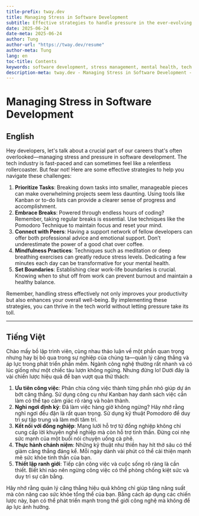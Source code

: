 ```yaml
---
title-prefix: tway.dev
title: Managing Stress in Software Development
subtitle: Effective strategies to handle pressure in the ever-evolving tech world.
date: 2025-06-24
date-meta: 2025-06-24
author: Tung
author-url: "https://tway.dev/resume"
author-meta: Tung
lang: en
toc-title: Contents
keywords: software development, stress management, mental health, tech industry, developer wellbeing
description-meta: tway.dev - Managing Stress in Software Development - Effective strategies to handle pressure in the ever-evolving tech world.
---
```


# Managing Stress in Software Development

## English

Hey developers, let's talk about a crucial part of our careers that's often overlooked—managing stress and pressure in software development. The tech industry is fast-paced and can sometimes feel like a relentless rollercoaster. But fear not! Here are some effective strategies to help you navigate these challenges:

1. **Prioritize Tasks**: Breaking down tasks into smaller, manageable pieces can make overwhelming projects seem less daunting. Using tools like Kanban or to-do lists can provide a clearer sense of progress and accomplishment.
2. **Embrace Breaks**: Powered through endless hours of coding? Remember, taking regular breaks is essential. Use techniques like the Pomodoro Technique to maintain focus and reset your mind.
3. **Connect with Peers**: Having a support network of fellow developers can offer both professional advice and emotional support. Don’t underestimate the power of a good chat over coffee.
4. **Mindfulness Practices**: Techniques such as meditation or deep breathing exercises can greatly reduce stress levels. Dedicating a few minutes each day can be transformative for your mental health.
5. **Set Boundaries**: Establishing clear work-life boundaries is crucial. Knowing when to shut off from work can prevent burnout and maintain a healthy balance.

Remember, handling stress effectively not only improves your productivity but also enhances your overall well-being. By implementing these strategies, you can thrive in the tech world without letting pressure take its toll.

---

## Tiếng Việt

Chào mấy bồ lập trình viên, cùng nhau thảo luận về một phần quan trọng nhưng hay bị bỏ qua trong sự nghiệp của chúng ta—quản lý căng thẳng và áp lực trong phát triển phần mềm. Ngành công nghệ thường rất nhanh và có lúc giống như một chiếc tàu lượn không ngừng. Nhưng đừng lo! Dưới đây là vài chiến lược hiệu quả để bạn vượt qua thử thách:

1. **Ưu tiên công việc**: Phân chia công việc thành từng phần nhỏ giúp dự án bớt căng thẳng. Sử dụng công cụ như Kanban hay danh sách việc cần làm có thể tạo cảm giác rõ ràng và hoàn thành.
2. **Nghỉ ngơi định kỳ**: Đã làm việc hàng giờ không ngừng? Hãy nhớ rằng nghỉ ngơi đều đặn là rất quan trọng. Sử dụng kỹ thuật Pomodoro để duy trì sự tập trung và làm mới tâm trí.
3. **Kết nối với đồng nghiệp**: Mạng lưới hỗ trợ từ đồng nghiệp không chỉ cung cấp lời khuyên nghề nghiệp mà còn hỗ trợ tinh thần. Đừng coi nhẹ sức mạnh của một buổi nói chuyện uống cà phê.
4. **Thực hành chánh niệm**: Những kỹ thuật như thiền hay hít thở sâu có thể giảm căng thẳng đáng kể. Mỗi ngày dành vài phút có thể cải thiện mạnh mẽ sức khỏe tinh thần của bạn.
5. **Thiết lập ranh giới**: Tiếp cận công việc và cuộc sống rõ ràng là cần thiết. Biết khi nào nên ngừng công việc có thể phòng chống kiệt sức và duy trì sự cân bằng.

Hãy nhớ rằng quản lý căng thẳng hiệu quả không chỉ giúp tăng năng suất mà còn nâng cao sức khỏe tổng thể của bạn. Bằng cách áp dụng các chiến lược này, bạn có thể phát triển mạnh trong thế giới công nghệ mà không để áp lực ảnh hưởng.
